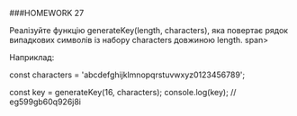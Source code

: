 ###HOMEWORK 27

Реалізуйте функцію generateKey(length, characters), яка повертає рядок випадкових символів із 
набору characters довжиною length. span>

Наприклад:

const characters = 'abcdefghijklmnopqrstuvwxyz0123456789';

const key = generateKey(16, characters);
console.log(key); // eg599gb60q926j8i

